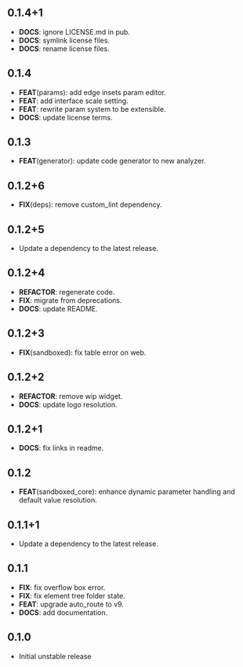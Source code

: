 ## 0.1.4+1

 - **DOCS**: ignore LICENSE.md in pub.
 - **DOCS**: symlink license files.
 - **DOCS**: rename license files.

## 0.1.4

 - **FEAT**(params): add edge insets param editor.
 - **FEAT**: add interface scale setting.
 - **FEAT**: rewrite param system to be extensible.
 - **DOCS**: update license terms.

## 0.1.3

 - **FEAT**(generator): update code generator to new analyzer.

## 0.1.2+6

 - **FIX**(deps): remove custom_lint dependency.

## 0.1.2+5

 - Update a dependency to the latest release.

## 0.1.2+4

 - **REFACTOR**: regenerate code.
 - **FIX**: migrate from deprecations.
 - **DOCS**: update README.

## 0.1.2+3

 - **FIX**(sandboxed): fix table error on web.

## 0.1.2+2

 - **REFACTOR**: remove wip widget.
 - **DOCS**: update logo resolution.

## 0.1.2+1

 - **DOCS**: fix links in readme.

## 0.1.2

 - **FEAT**(sandboxed_core): enhance dynamic parameter handling and default value resolution.

## 0.1.1+1

 - Update a dependency to the latest release.

## 0.1.1

 - **FIX**: fix overflow box error.
 - **FIX**: fix element tree folder state.
 - **FEAT**: upgrade auto_route to v9.
 - **DOCS**: add documentation.

## 0.1.0

* Initial unstable release
